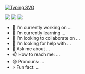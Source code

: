 <a href="https://git.io/typing-svg"><img src="https://readme-typing-svg.demolab.com?font=Playwrite+AU+SA&size=50&pause=1000&color=EFF77D&center=true&vCenter=true&width=700&height=80&lines=Welcome+to+Jieun's+Github" alt="Typing SVG" /></a>
<div>
  <img src="https://img.shields.io/badge/C++-20232a.svg?style=for-the-badge&logo=cplusplus&logoColor=00599C" />
  <img src="https://img.shields.io/badge/C-20232a.svg?style=for-the-badge&logo=c&logoColor=00599C" />
   <img src="https://img.shields.io/badge/python-20232a.svg?style=for-the-badge&logo=python&logoColor=00599C" />
</div>

- 🔭 I’m currently working on ...
- 🌱 I’m currently learning ...
- 👯 I’m looking to collaborate on ...
- 🤔 I’m looking for help with ...
- 💬 Ask me about ...
- 📫 How to reach me: ...
- 😄 Pronouns: ...
- ⚡ Fun fact: ...

